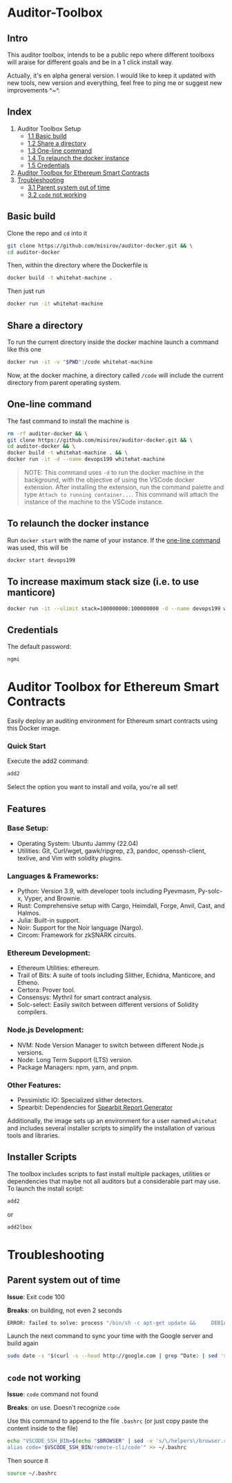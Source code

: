 # Auditor-Toolbox
## Intro
This auditor toolbox, intends to be a public repo where different toolboxs will araise for different goals and be in a 1 click install way. 

Actually, it's en alpha general version. I would like to keep it updated with new tools, new version and everything, feel free to ping me or suggest new improvements ^~^. 

## Index

1. Auditor Toolbox Setup
    * [1.1 Basic build](#basic-build)
    * [1.2 Share a directory](#share-a-directory)
    * [1.3 One-line command](#one-line-command)
    * [1.4 To relaunch the docker instance](#to-relaunch-the-docker-instance)
    * [1.5 Credentials](#credentials)
2. [Auditor Toolbox for Ethereum Smart Contracts](#auditor-toolbox-for-ethereum-smart-contracts)
3. [Troubleshooting](#troubleshooting)
    * [3.1 Parent system out of time](#parent-system-out-of-time)
    * [3.2 `code` not working](#code-not-working)



## Basic build 
Clone the repo and `cd` into it
```bash
git clone https://github.com/misirov/auditor-docker.git && \
cd auditor-docker
```

Then, within the directory where the Dockerfile is
```bash
docker build -t whitehat-machine .  
```

Then just run
```bash
docker run -it whitehat-machine 
```

## Share a directory
To run the current directory inside the docker machine launch a command like this one
```bash
docker run -it -v "$PWD":/code whitehat-machine
```

Now, at the docker machine, a directory called `/code` will include the current directory from parent operating system.

## One-line command

The fast command to install the machine is
```bash
rm -rf auditor-docker && \
git clone https://github.com/misirov/auditor-docker.git && \
cd auditor-docker && \
docker build -t whitehat-machine . && \
docker run -it -d --name devops199 whitehat-machine
```

>NOTE: This command uses `-d` to run the docker machine in the background, with the objective of using the VSCode docker extension.
>After installing the extension, run the command palette and type `Attach to running container...`. This command will attach the instance of the machine to the VSCode instance.

## To relaunch the docker instance
Run `docker start` with the name of your instance. If the [one-line command](#one-line-command) was used, this will be
```bash
docker start devops199
```

## To increase maximum stack size (i.e. to use manticore)
```bash
docker run -it --ulimit stack=100000000:100000000 -d --name devops199 whitehat-machine 
```

## Credentials
The default password: 
```bash
ngmi
```

# Auditor Toolbox for Ethereum Smart Contracts

Easily deploy an auditing environment for Ethereum smart contracts using this Docker image.

### Quick Start

Execute the add2 command:

```bash
add2
```

Select the option you want to install and voila, you're all set!

## Features
### Base Setup:
- Operating System: Ubuntu Jammy (22.04)
- Utilities: Git, Curl/wget, gawk/ripgrep, z3, pandoc, openssh-client, texlive, and Vim with solidity plugins.
### Languages & Frameworks:
- Python: Version 3.9, with developer tools including Pyevmasm, Py-solc-x, Vyper, and Brownie.
- Rust: Comprehensive setup with Cargo, Heimdall, Forge, Anvil, Cast, and Halmos.
- Julia: Built-in support.
- Noir: Support for the Noir language (Nargo).
- Circom: Framework for zkSNARK circuits.
###  Ethereum Development:
- Ethereum Utilities: ethereum.
- Trail of Bits: A suite of tools including Slither, Echidna, Manticore, and Etheno.
- Certora: Prover tool.
- Consensys: Mythril for smart contract analysis.
- Solc-select: Easily switch between different versions of Solidity compilers.
### Node.js Development:
- NVM: Node Version Manager to switch between different Node.js versions.
- Node: Long Term Support (LTS) version.
- Package Managers: npm, yarn, and pnpm.
### Other Features:
- Pessimistic IO: Specialized slither detectors.
- Spearbit: Dependencies for [Spearbit Report Generator](https://github.com/spearbit-audits/report-generator-template)

Additionally, the image sets up an environment for a user named `whitehat` and includes several installer scripts to simplify the installation of various tools and libraries.

## Installer Scripts

The toolbox includes scripts to fast install multiple packages, utilities or dependencies that maybe not all auditors but a considerable part may use. To launch the install script:

```bash
add2
```

or 

```bash
add2lbox
```

# Troubleshooting
## Parent system out of time
**Issue**: Exit code 100

**Breaks**: on building, not even 2 seconds

```bash
ERROR: failed to solve: process "/bin/sh -c apt-get update &&     DEBIAN_FRONTEND=noninteractive apt-get install -y --no-install-recommends     build-essential     curl     git     vim     nano     z3     libz3-dev     ripgrep     gawk     libssl-dev     sudo     wget     software-properties-common     libudev-dev     locales     gpg-agent     dialog     procps     file     pandoc     texlive     ca-certificates &&     rm -rf /var/lib/apt/lists/*" did not complete successfully: exit code: 100
```

Launch the next command to sync your time with the Google server and build again
```bash
sudo date -s "$(curl -s --head http://google.com | grep ^Date: | sed 's/Date: //g')"
```
## `code` not working
**Issue**: `code` command not found

**Breaks**: on use. Doesn't recognize `code`

Use this command to append to the file `.bashrc` (or just copy paste the content inside to the file)
```bash
echo "VSCODE_SSH_BIN=$(echo "$BROWSER" | sed -e 's/\/helpers\/browser.sh//g')
alias code='$VSCODE_SSH_BIN/remote-cli/code'" >> ~/.bashrc 
```

Then source it
```bash
source ~/.bashrc 
```

